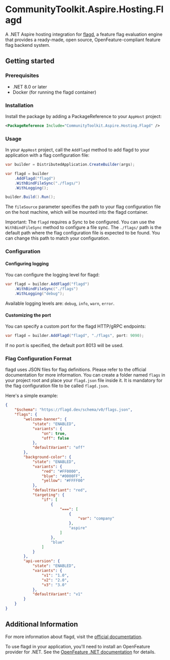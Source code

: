 # CommunityToolkit.Aspire.Hosting.Flagd

A .NET Aspire hosting integration for [flagd](https://flagd.dev), a feature flag evaluation engine that provides a ready-made, open source, OpenFeature-compliant feature flag backend system.

## Getting started

### Prerequisites

-   .NET 8.0 or later
-   Docker (for running the flagd container)

### Installation

Install the package by adding a PackageReference to your `AppHost` project:

```xml
<PackageReference Include="CommunityToolkit.Aspire.Hosting.Flagd" />
```

### Usage

In your `AppHost` project, call the `AddFlagd` method to add flagd to your application with a flag configuration file:

```csharp
var builder = DistributedApplication.CreateBuilder(args);

var flagd = builder
    .AddFlagd("flagd")
    .WithBindFileSync("./flags/")
    .WithLogging();

builder.Build().Run();
```

The `fileSource` parameter specifies the path to your flag configuration file on the host machine, which will be mounted into the flagd container.

Important: The `flagd` requires a Sync to be configured. You can use the `WithBindFileSync` method to configure a file sync. The `./flags/` path is the default path where the flag configuration file is expected to be found. You can change this path to match your configuration.

### Configuration

#### Configuring logging

You can configure the logging level for flagd:

```csharp
var flagd = builder.AddFlagd("flagd")
    .WithBindFileSync("./flags")
    .WithLogging("debug");
```

Available logging levels are: `debug`, `info`, `warn`, `error`.

#### Customizing the port

You can specify a custom port for the flagd HTTP/gRPC endpoints:

```csharp
var flagd = builder.AddFlagd("flagd", "./flags", port: 9090);
```

If no port is specified, the default port 8013 will be used.

### Flag Configuration Format

flagd uses JSON files for flag definitions. Please refer to the official documentation for more information. You can create
a folder named `flags` in your project root and place your `flagd.json` file inside it. It is mandatory for the flag configuration
file to be called `flagd.json`.

Here's a simple example:

```json
{
    "$schema": "https://flagd.dev/schema/v0/flags.json",
    "flags": {
        "welcome-banner": {
            "state": "ENABLED",
            "variants": {
                "on": true,
                "off": false
            },
            "defaultVariant": "off"
        },
        "background-color": {
            "state": "ENABLED",
            "variants": {
                "red": "#FF0000",
                "blue": "#0000FF",
                "yellow": "#FFFF00"
            },
            "defaultVariant": "red",
            "targeting": {
                "if": [
                    {
                        "===": [
                            {
                                "var": "company"
                            },
                            "aspire"
                        ]
                    },
                    "blue"
                ]
            }
        },
        "api-version": {
            "state": "ENABLED",
            "variants": {
                "v1": "1.0",
                "v2": "2.0",
                "v3": "3.0"
            },
            "defaultVariant": "v1"
        }
    }
}
```

## Additional Information

For more information about flagd, visit the [official documentation](https://flagd.dev).

To use flagd in your application, you'll need to install an OpenFeature provider for .NET. See the [OpenFeature .NET documentation](https://openfeature.dev/docs/reference/technologies/client/dotnet/) for details.

